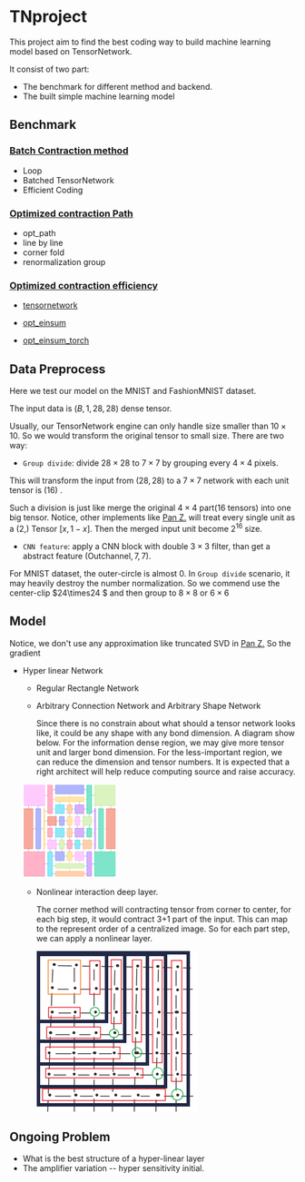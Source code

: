 # TNproject

This project aim to find the best coding way to build machine learning model based on TensorNetwork.

It consist of two part:

- The benchmark for different method and backend.
- The built simple machine learning model

## Benchmark

### [Batch Contraction method](https://github.com/veya2ztn/TNproject/tree/main/benchmark/BatchContraction)

- Loop
- Batched TensorNetwork
- Efficient Coding

### [Optimized contraction Path](https://github.com/veya2ztn/TNproject/tree/main/benchmark/ContractionPath)

- opt_path
- line by line
- corner fold
- renormalization group

### [Optimized contraction efficiency](https://github.com/veya2ztn/TNproject/tree/main/benchmark/ContractionEngine)

- [tensornetwork](https://github.com/google/TensorNetwork)

- [opt_einsum](https://github.com/dgasmith/opt_einsum)

- [opt_einsum_torch](https://github.com/PyTorch/PyTorch/tree/heitorschueroff/einsum%2Foptimize)

## Data Preprocess

Here we test our model on the MNIST and FashionMNIST dataset. 

The input data is $(B,1,28,28)$ dense tensor. 

Usually, our TensorNetwork engine can only handle size smaller than $10\times10$. So we would transform the original tensor to small size. There are two way:

-  `Group divide`: divide $28\times 28$ to $7\times7$ by grouping every $4\times4$ pixels. 

  This will transform the input from  $(28,28)$  to  a $7\times7$ network with each unit tensor is $(16)$ .

  Such a division is just like merge the original $4\times4$ part(16 tensors) into one big tensor. Notice, other implements like [Pan Z.](https://journals.aps.org/prb/abstract/10.1103/PhysRevB.103.125117) will treat every single unit as a $(2,)$ Tensor $[x,1-x]$. Then the merged input unit become $2^{16}$ size.  

- `CNN feature`: apply a CNN block with double $3\times 3$ filter, than get a abstract feature $(\text{Outchannel},7,7)$. 

For MNIST dataset, the outer-circle is almost 0. In  `Group divide` scenario, it may heavily destroy the number normalization. So we commend use the center-clip $24\times24 $ and then group to $8\times 8$ or $6\times6$

## Model 

Notice, we don't use any approximation like truncated SVD in [Pan Z.](https://journals.aps.org/prb/abstract/10.1103/PhysRevB.103.125117) So the gradient 

- Hyper linear Network

  - Regular Rectangle Network

  - Arbitrary Connection Network and Arbitrary Shape Network

    Since there is no constrain about what should a tensor network looks like, it could be any shape with any bond dimension. A diagram show below. For the information dense region, we may give more tensor unit and larger bond dimension. For the less-important region, we can reduce the dimension and tensor numbers. It is expected  that a right architect will help reduce computing source and raise accuracy. 

  <img src="./figures/image-20220124124241319.png" alt="image-20220124124241319" style="zoom:50%;" />

  - Nonlinear interaction deep layer.

    The corner method will contracting tensor from corner to center, for each big step, it would contract 3+1 part of the input. This can map to the represent order of a centralized image. So for each part step, we can apply a nonlinear layer.  

    ![image-20220124125025128](./figures/image-20220124125025128.png)

## Ongoing Problem

- What is the best structure of a  hyper-linear layer
- The amplifier variation -- hyper sensitivity initial.